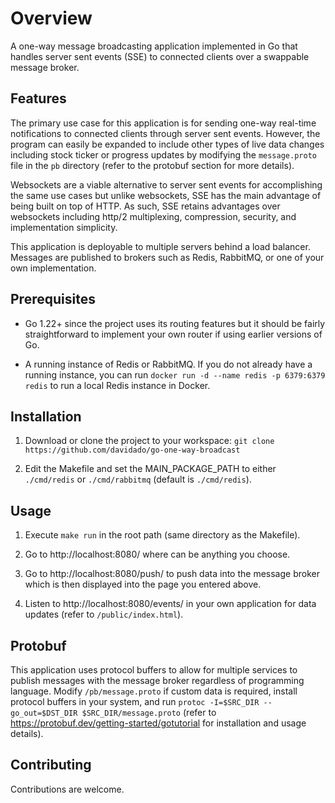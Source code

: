 # Overview

A one-way message broadcasting application implemented in Go that handles server sent events (SSE) to connected clients over a swappable message broker.

## Features

The primary use case for this application is for sending one-way real-time notifications to connected clients through server sent events. However, the program can easily be expanded to include other types of live data changes including stock ticker or progress updates by modifying the `message.proto` file in the `pb` directory (refer to the protobuf section for more details).

Websockets are a viable alternative to server sent events for accomplishing the same use cases but unlike websockets, SSE has the main advantage of being built on top of HTTP. As such, SSE retains advantages over websockets including http/2 multiplexing, compression, security, and implementation simplicity.

This application is deployable to multiple servers behind a load balancer. Messages are published to brokers such as Redis, RabbitMQ, or one of your own implementation.

## Prerequisites

- Go 1.22+ since the project uses its routing features but it should be fairly straightforward to implement your own router if using earlier versions of Go.

- A running instance of Redis or RabbitMQ. If you do not already have a running instance, you can run `docker run -d --name redis -p 6379:6379 redis` to run a local Redis instance in Docker.

## Installation 

1. Download or clone the project to your workspace: `git clone https://github.com/davidado/go-one-way-broadcast`

2. Edit the Makefile and set the MAIN_PACKAGE_PATH to either `./cmd/redis` or `./cmd/rabbitmq` (default is `./cmd/redis`).

## Usage

1. Execute `make run` in the root path (same directory as the Makefile).

2. Go to http://localhost:8080/<topic> where <topic> can be anything you choose.

3. Go to http://localhost:8080/push/<topic> to push data into the message broker which is then displayed into the page you entered above.

4. Listen to http://localhost:8080/events/<topic> in your own application for data updates (refer to `/public/index.html`).

## Protobuf

This application uses protocol buffers to allow for multiple services to publish messages with the message broker regardless of programming language. Modify `/pb/message.proto` if custom data is required, install protocol buffers in your system, and run `protoc -I=$SRC_DIR --go_out=$DST_DIR $SRC_DIR/message.proto` (refer to https://protobuf.dev/getting-started/gotutorial for installation and usage details).

## Contributing

Contributions are welcome.
